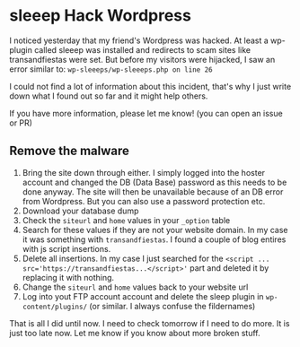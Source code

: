 # sleeep Hack Wordpress
I noticed yesterday that my friend's Wordpress was hacked. At least a wp-plugin called sleeep was installed and redirects to scam sites like transandfiestas were set. But before my visitors were hijacked, I saw an error similar to: `wp-sleeeps/wp-sleeeps.php on line 26`

I could not find a lot of information about this incident, that's why I just write down what I found out so far and it might help others. 

If you have more information, please let me know! (you can open an issue or PR)

## Remove the malware

1. Bring the site down through either. I simply logged into the hoster account and changed the DB (Data Base) password as this needs to be done anyway. The site will then be unavailable because of an DB error from Wordpress. But you can also use a password protection etc.
1. Download your database dump 
1. Check the `siteurl` and `home` values in your `_option` table 
1. Search for these values if they are not your website domain. In my case it was something with `transandfiestas`. I found a couple of blog entires with js script insertions. 
1. Delete all insertions. In my case I just searched for the `<script ... src='https://transandfiestas...</script>'` part and deleted it by replacing it with nothing.
1. Change the `siteurl` and `home` values back to your website url
1. Log into yout FTP account account and delete the sleep plugin in `wp-content/plugins/` (or similar. I always confuse the fildernames)

That is all I did until now. I need to check tomorrow if I need to do more. It is just too late now. Let me know if you know about more broken stuff.
